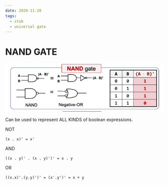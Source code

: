 ```yaml
---
date: 2020-11-20
tags: 
  - stub
  - universal gate
---
```


# NAND GATE

![](./static/NAND-GATE.png)

Can be used to represent ALL KINDS of boolean expressions.

NOT
```
(x . x)' = x'
```

AND
```
((x . y)' . (x . y)')' = x . y
```

OR

```
((x.x)'.(y.y)')' = (x'.y')' = x + y
```
